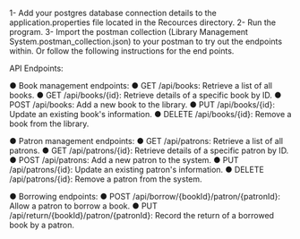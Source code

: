 1- Add your postgres database connection details to the application.properties file located in the Recources directory.
2- Run the program.
3- Import the postman collection (Library Management System.postman_collection.json) to your postman to try out the endpoints within. Or follow the following instructions for the end points. 

API Endpoints:

● Book management endpoints:
● GET /api/books: Retrieve a list of all books.
● GET /api/books/{id}: Retrieve details of a specific book by ID.
● POST /api/books: Add a new book to the library.
● PUT /api/books/{id}: Update an existing book's information.
● DELETE /api/books/{id}: Remove a book from the library.

● Patron management endpoints:
● GET /api/patrons: Retrieve a list of all patrons.
● GET /api/patrons/{id}: Retrieve details of a specific patron by ID.
● POST /api/patrons: Add a new patron to the system.
● PUT /api/patrons/{id}: Update an existing patron's information.
● DELETE /api/patrons/{id}: Remove a patron from the system.

● Borrowing endpoints:
● POST /api/borrow/{bookId}/patron/{patronId}: Allow a patron to borrow a book.
● PUT /api/return/{bookId}/patron/{patronId}: Record the return of a borrowed book by a patron.
